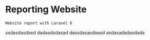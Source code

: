 # Reporting Website
```
Website report with Laravel 8
```
ssdasdasdasd
dadasdsdasad
dassdasasdaasd
asdasadadasdada
